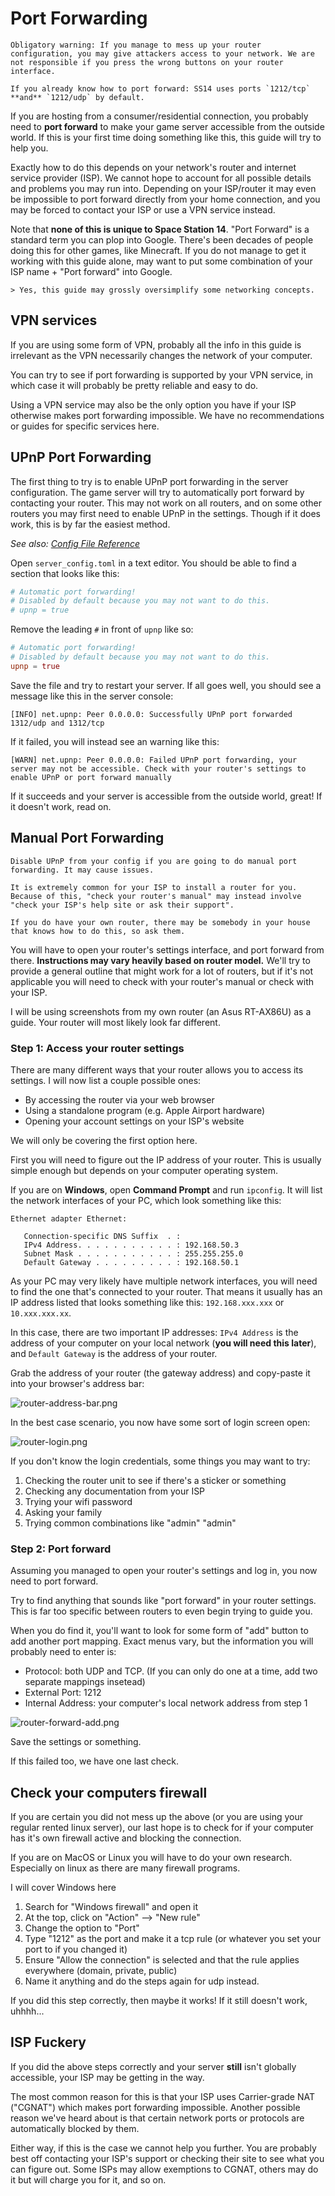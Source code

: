 # Port Forwarding

```admonish warning
Obligatory warning: If you manage to mess up your router configuration, you may give attackers access to your network. We are not responsible if you press the wrong buttons on your router interface.
```

```admonish info
If you already know how to port forward: SS14 uses ports `1212/tcp` **and** `1212/udp` by default.
```

If you are hosting from a consumer/residential connection, you probably need to **port forward** to make your game server accessible from the outside world. If this is your first time doing something like this, this guide will try to help you.

Exactly how to do this depends on your network's router and internet service provider (ISP). We cannot hope to account for all possible details and problems you may run into. Depending on your ISP/router it may even be impossible to port forward directly from your home connection, and you may be forced to contact your ISP or use a VPN service instead.

Note that **none of this is unique to Space Station 14**. "Port Forward" is a standard term you can plop into Google. There's been decades of people doing this for other games, like Minecraft. If you do not manage to get it working with this guide alone, may want to put some combination of your ISP name + "Port forward" into Google.

```admonish info
> Yes, this guide may grossly oversimplify some networking concepts.
```

## VPN services

If you are using some form of VPN, probably all the info in this guide is irrelevant as the VPN necessarily changes the network of your computer.

You can try to see if port forwarding is supported by your VPN service, in which case it will probably be pretty reliable and easy to do.

Using a VPN service may also be the only option you have if your ISP otherwise makes port forwarding impossible. We have no recommendations or guides for specific services here.

## UPnP Port Forwarding

The first thing to try is to enable UPnP port forwarding in the server configuration. The game server will try to automatically port forward by contacting your router. This may not work on all routers, and on some other routers you may first need to enable UPnP in the settings. Though if it does work, this is by far the easiest method.

*See also: [Config File Reference](../general-development/tips/config-file-reference.md)*

Open `server_config.toml` in a text editor. You should be able to find a section that looks like this:

```toml
# Automatic port forwarding!
# Disabled by default because you may not want to do this.
# upnp = true
```

Remove the leading `#` in front of `upnp` like so:

```toml
# Automatic port forwarding!
# Disabled by default because you may not want to do this.
upnp = true
```

Save the file and try to restart your server. If all goes well, you should see a message like this in the server console:

```
[INFO] net.upnp: Peer 0.0.0.0: Successfully UPnP port forwarded 1312/udp and 1312/tcp
```

If it failed, you will instead see an warning like this:

```
[WARN] net.upnp: Peer 0.0.0.0: Failed UPnP port forwarding, your server may not be accessible. Check with your router's settings to enable UPnP or port forward manually
```

If it succeeds and your server is accessible from the outside world, great! If it doesn't work, read on.

## Manual Port Forwarding

```admonish info
Disable UPnP from your config if you are going to do manual port forwarding. It may cause issues.
```

```admonish info
It is extremely common for your ISP to install a router for you. Because of this, "check your router's manual" may instead involve "check your ISP's help site or ask their support".

If you do have your own router, there may be somebody in your house that knows how to do this, so ask them.
```

You will have to open your router's settings interface, and port forward from there. **Instructions may vary heavily based on router model.** We'll try to provide a general outline that might work for a lot of routers, but if it's not applicable you will need to check with your router's manual or check with your ISP.

I will be using screenshots from my own router (an Asus RT-AX86U) as a guide. Your router will most likely look far different.

### Step 1: Access your router settings

There are many different ways that your router allows you to access its settings. I will now list a couple possible ones:

* By accessing the router via your web browser
* Using a standalone program (e.g. Apple Airport hardware)
* Opening your account settings on your ISP's website

We will only be covering the first option here.

First you will need to figure out the IP address of your router. This is usually simple enough but depends on your computer operating system.

If you are on **Windows**, open **Command Prompt** and run `ipconfig`. It will list the network interfaces of your PC, which look something like this:

```
Ethernet adapter Ethernet:

   Connection-specific DNS Suffix  . :
   IPv4 Address. . . . . . . . . . . : 192.168.50.3
   Subnet Mask . . . . . . . . . . . : 255.255.255.0
   Default Gateway . . . . . . . . . : 192.168.50.1
```

As your PC may very likely have multiple network interfaces, you will need to find the one that's connected to your router. That means it usually has an IP address listed that looks something like this: `192.168.xxx.xxx` or `10.xxx.xxx.xx`.

In this case, there are two important IP addresses: `IPv4 Address` is the address of your computer on your local network (**you will need this later**), and `Default Gateway` is the address of your router.

Grab the address of your router (the gateway address) and copy-paste it into your browser's address bar:

![router-address-bar.png](../assets/images/router-address-bar.png)

In the best case scenario, you now have some sort of login screen open:

![router-login.png](../assets/images/router-login.png)

If you don't know the login credentials, some things you may want to try:

1. Checking the router unit to see if there's a sticker or something
2. Checking any documentation from your ISP
3. Trying your wifi password
4. Asking your family
5. Trying common combinations like "admin" "admin"

### Step 2: Port forward

Assuming you managed to open your router's settings and log in, you now need to port forward.

Try to find anything that sounds like "port forward" in your router settings. This is far too specific between routers to even begin trying to guide you.

When you do find it, you'll want to look for some form of "add" button to add another port mapping. Exact menus vary, but the information you will probably need to enter is:

* Protocol: both UDP and TCP. (If you can only do one at a time, add two separate mappings insetead)
* External Port: 1212
* Internal Address: your computer's local network address from step 1

![router-forward-add.png](../assets/images/router-forward-add.png)

Save the settings or something.

If this failed too, we have one last check.

## Check your computers firewall
If you are certain you did not mess up the above (or you are using your regular rented linux server), our last hope is to check for if your computer has it's own firewall active and blocking the connection.

If you are on MacOS or Linux you will have to do your own research. Especially on linux as there are many firewall programs.

I will cover Windows here

1. Search for "Windows firewall" and open it
2. At the top, click on "Action" --> "New rule"
3. Change the option to "Port"
3. Type "1212" as the port and make it a tcp rule (or whatever you set your port to if you changed it)
4. Ensure "Allow the connection" is selected and that the rule applies everywhere (domain, private, public)
5. Name it anything and do the steps again for udp instead.

If you did this step correctly, then maybe it works! If it still doesn't work, uhhhh...

## ISP Fuckery

If you did the above steps correctly and your server **still** isn't globally accessible, your ISP may be getting in the way.

The most common reason for this is that your ISP uses Carrier-grade NAT ("CGNAT") which makes port forwarding impossible. Another possible reason we've heard about is that certain network ports or protocols are automatically blocked by them.

Either way, if this is the case we cannot help you further. You are probably best off contacting your ISP's support or checking their site to see what you can figure out. Some ISPs may allow exemptions to CGNAT, others may do it but will charge you for it, and so on.
